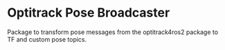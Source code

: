 # Optitrack Pose Broadcaster

Package to transform pose messages from the optitrack4ros2 package to TF and custom pose topics.
